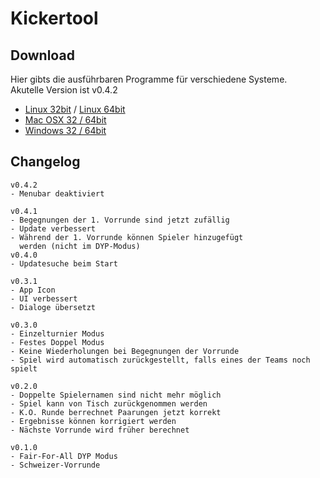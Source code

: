 # Kickertool #

## Download ##
Hier gibts die ausführbaren Programme für verschiedene Systeme.     
Akutelle Version ist v0.4.2   
* [Linux 32bit](https://github.com/arnef/kickertool/raw/master/build/linux32.zip) / 
 [Linux 64bit](https://github.com/arnef/kickertool/raw/master/build/linux64.zip)      
* [Mac OSX 32 / 64bit](https://github.com/arnef/kickertool/raw/master/build/osx.zip)
* [Windows 32 / 64bit](https://github.com/arnef/kickertool/raw/master/build/win.zip)



## Changelog ##

    v0.4.2
    - Menubar deaktiviert
    
    v0.4.1
    - Begegnungen der 1. Vorrunde sind jetzt zufällig
    - Update verbessert
    - Während der 1. Vorrunde können Spieler hinzugefügt
      werden (nicht im DYP-Modus)
    v0.4.0
    - Updatesuche beim Start
    
    v0.3.1
    - App Icon
    - UI verbessert
    - Dialoge übersetzt
    
    v0.3.0
    - Einzelturnier Modus
    - Festes Doppel Modus
    - Keine Wiederholungen bei Begegnungen der Vorrunde
    - Spiel wird automatisch zurückgestellt, falls eines der Teams noch spielt
        
    v0.2.0
    - Doppelte Spielernamen sind nicht mehr möglich
    - Spiel kann von Tisch zurückgenommen werden
    - K.O. Runde berrechnet Paarungen jetzt korrekt
    - Ergebnisse können korrigiert werden
    - Nächste Vorrunde wird früher berechnet
    
    v0.1.0
    - Fair-For-All DYP Modus
    - Schweizer-Vorrunde
    
